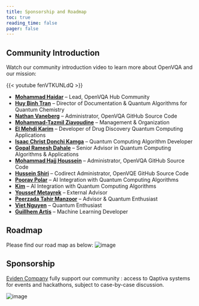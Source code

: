 ```yaml
---
title: Sponsorship and Roadmap
toc: true
reading_time: false
pager: false
---
```


## Community Introduction
Watch our community introduction video to learn more about OpenVQA and our mission:

{{< youtube fenVTKUNLdQ >}}

- **[Mohammad Haidar](https://www.linkedin.com/in/mohammad-haidar-phd-quantum-3930041a4/)** – Lead, OpenVQA Hub Community  
- **[Huy Binh Tran](https://www.linkedin.com/in/huybinhtran)** – Director of Documentation & Quantum Algorithms for Quantum Chemistry  
- **[Nathan Vaneberg](https://www.linkedin.com/in/nathan-vaneberg-33b61b184/)** – Administrator, OpenVQA GitHub Source Code  
- **[Mohammad-Tazmil Ziavoudine](https://www.linkedin.com/in/mohammad-tazmil-ziavoudine)** – Management & Organization  
- **[El Mehdi Karim](https://www.linkedin.com/in/el-mehdi-karim-54b300188/)** – Developer of Drug Discovery Quantum Computing Applications  
- **[Isaac Christ Donchi Kamga](https://www.linkedin.com/in/don-isaac/)** – Quantum Computing Algorithm Developer  
- **[Gopal Ramesh Dahale](https://www.linkedin.com/in/gopald27/)** – Senior Advisor in Quantum Computing Algorithms & Applications  
- **[Mohammad Hajj Houssein](https://www.linkedin.com/in/mohammad-hajj-houssein-579546195/)** – Administrator, OpenVQA GitHub Source Code  
- **[Hussein Shiri](https://www.linkedin.com/in/hussein-shiri/)** – Codirect Administrator, OpenVQE GitHub Source Code  
- **[Poorav Polar](https://www.linkedin.com/in/poorav-polar)** – AI Integration with Quantum Computing Algorithms  
- **[Kim](https://www.linkedin.com/in/kim)** – AI Integration with Quantum Computing Algorithms  
- **[Youssef Metayrek](https://www.linkedin.com/in/youssef-metayrek-681839231/)** – External Advisor  
- **[Peerzada Tahir Manzoor](https://www.linkedin.com/in/peerzada-tahir-m-b8896b189/)** – Advisor & Quantum Enthusiast  
- **[Viet Nguyen](https://www.linkedin.com/in/viet-nguyen)** – Quantum Enthusiast  
- **[Guillhem Artis](https://www.linkedin.com/in/guillhem-artis-6a0618161/)** – Machine Learning Developer  

## Roadmap
Please find our road map as below:
![image](/uploads/rmap.png)

## Sponsorship

[Eviden Company](https://eviden.com/fr-fr/) fully support our community :  access to Qaptiva systems for events and hackathons, subject to case-by-case discussion.

![image](/uploads/Logotype_Eviden_RGB_Black.png)



